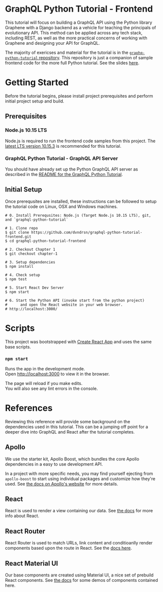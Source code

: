 # GraphQL Python Tutorial - Frontend

This tutorial will focus on building a GraphQL API using the Python library Graphene with a Django backend as a vehicle for teaching the principals of evolutionary API. This method can be applied across any tech stack, including REST, as well as the more practical concerns of working with Graphene and designing your API for GraphQL.

The majority of exericses and material for the tutorial is in the [`graphq-python-tutorial` repository][tutorial-backend]. This repository is just a companion of sample frontend code for the more full Python tutorial. See the slides [here][tutorial-slides].

[tutorial-slides]: https://slides.com/dvndrsn/graphql-python-tutorial
[tutorial-backend]: https://github.com/dvndrsn/graphql-python-tutorial

# Getting Started

Before the tutorial begins, please install project prerequisites and perform initial project setup and build.

## Prerequisites

### Node.js 10.15 LTS

Node.js is required to run the frontend code samples from this project. The [latest LTS version 10.15.3][install-node] is recommended for this tutorial.

[install-node]: https://nodejs.org/en/

### GraphQL Python Tutorial - GraphQL API Server

You should have already set up the Python GraphQL API server as described in the [README for the GraphQL Python Tutorial][prerequsite-graphql].

[prerequsite-graphql]: https://github.com/dvndrsn/graphql-python-tutorial

## Initial Setup

Once prerequsites are installed, these instructions can be followed to setup the tutorial code on Linux, OSX and Windows machines.

```
# 0. Install Prerequsites: Node.js (Target Node.js 10.15 LTS), git, and `graphql-python-tutorial`

# 1. Clone repo
$ git clone https://github.com/dvndrsn/graphql-python-tutorial-frontend.git
$ cd graphql-python-tutorial-frontend

# 2. Checkout Chapter 1
$ git checkout chapter-1

# 3. Setup dependencies
$ npm install

# 4. Check setup
$ npm test

# 5. Start React Dev Server
$ npm start

# 6. Start the Python API (invoke start from the python project)
#      and open the React website in your web browser.
# http://localhost:3000/
```

# Scripts

This project was bootstrapped with [Create React App](https://github.com/facebook/create-react-app) and uses the same base scripts.

### `npm start`

Runs the app in the development mode.<br>
Open [http://localhost:3000](http://localhost:3000) to view it in the browser.

The page will reload if you make edits.<br>
You will also see any lint errors in the console.

# References

Reviewing this reference will provide some background on the dependencies used in this tutorial. This can be a jumping off point for a deeper dive into GraphQL and React after the tutorial completes.

## Apollo

We use the starter kit, Apollo Boost, which bundles the core Apollo dependencies in a easy to use development API.

In a project with more specific needs, you may find yourself ejecting from `apollo-boost` to start using individual packages and customize how they're used. See [the docs on Apollo's website][reference-apollo] for more details.

[reference-apollo]: https://www.apollographql.com/docs/react/essentials/get-started#packages

## React

React is used to render a view containing our data. See [the docs][reference-react] for more info about React.

[reference-react]: https://reactjs.org/docs/getting-started.html

## React Router

React Router is used to match URLs, link content and conditioanlly render components based upon the route in React. See the [docs here][reference-react-router].

[reference-react-router]: https://reacttraining.com/react-router/web/guides/quick-start

## React Material UI

Our base components are created using Material UI, a nice set of prebuild React components. See [the docs][reference-react-material] for some demos of components contained here.

[reference-react-material]: https://material-ui.com/demos/app-bar/
